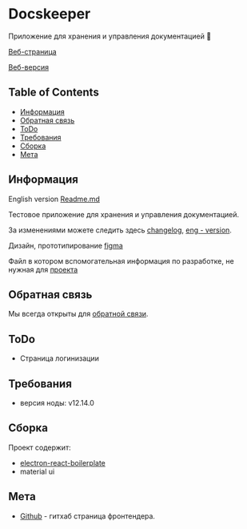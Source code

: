 # Docskeeper
Приложение для хранения и управления документацией :office:

[Веб-страница](https://barklim.github.io/DocskeeperWeb/)

[Веб-версия](https://github.com/Barklim/Docskeeper)

## Table of Contents

- [Информация](#информация)
- [Обратная связь](#обратная-связь)
- [ToDo](#todo)
- [Требования](#требования)
- [Сборка](#сборка)
- [Мета](#Мета)

## Информация

English version [Readme.md](https://github.com/Barklim/Docskeeper/blob/master/README.md)

Тестовое приложение для хранения и управления документацией.

За изменениями можете следить здесь [changelog](https://github.com/Barklim/Docskeeper/blob/master/CHANGELOG.md), [eng - version](https://github.com/Barklim/Docskeeper/blob/master/CHANGELOG_RU.md).

Дизайн, прототипирование [figma](https://www.figma.com/file/Wz0Bu4QdIA2Zj6RYIAlFR8/Docskeeper?node-id=0%3A10)

Файл в котором вспомогательная информация по разработке, не нужная для [проекта](https://github.com/Barklim/Docskeeper/blob/master/g.md)

## Обратная связь

Мы всегда открыты для [обратной связи](https://github.com/Barklim/Docskeeper/issues).

## ToDo

- Страница логинизации

## Требования

- версия ноды: v12.14.0

## Сборка

Проект содержит:
- [electron-react-boilerplate](https://github.com/electron-react-boilerplate/electron-react-boilerplate)
- material ui

## Мета

- [Github](https://github.com/Barklim) - гитхаб страница фронтендера.